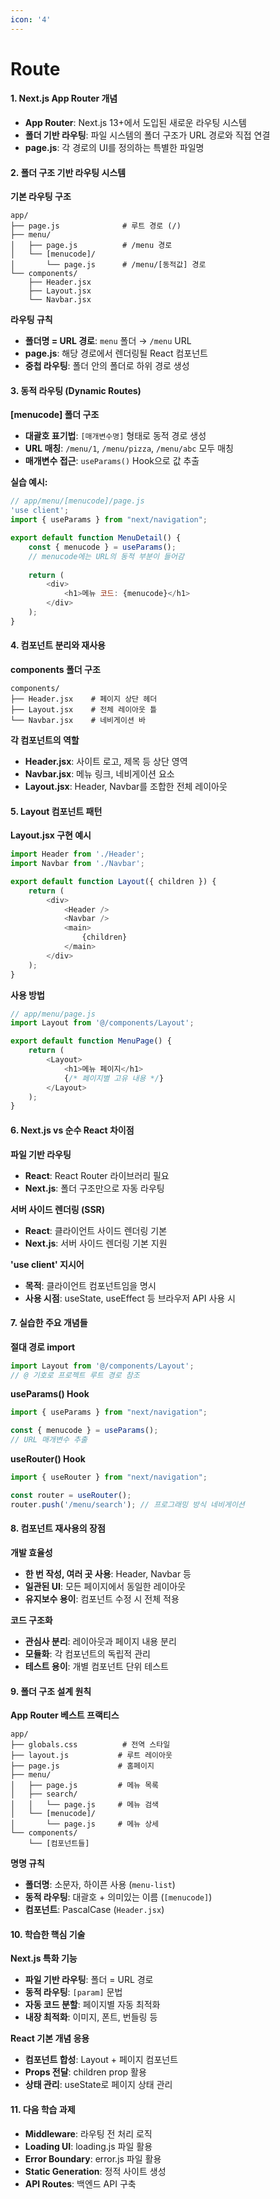 ```yaml
---
icon: '4'
---
```


# Route

#### 1. Next.js App Router 개념

* **App Router**: Next.js 13+에서 도입된 새로운 라우팅 시스템
* **폴더 기반 라우팅**: 파일 시스템의 폴더 구조가 URL 경로와 직접 연결
* **page.js**: 각 경로의 UI를 정의하는 특별한 파일명

#### 2. 폴더 구조 기반 라우팅 시스템

**기본 라우팅 구조**

```
app/
├── page.js              # 루트 경로 (/)
├── menu/
│   ├── page.js          # /menu 경로
│   └── [menucode]/
│       └── page.js      # /menu/[동적값] 경로
└── components/
    ├── Header.jsx
    ├── Layout.jsx
    └── Navbar.jsx
```

**라우팅 규칙**

* **폴더명 = URL 경로**: `menu` 폴더 → `/menu` URL
* **page.js**: 해당 경로에서 렌더링될 React 컴포넌트
* **중첩 라우팅**: 폴더 안의 폴더로 하위 경로 생성

#### 3. 동적 라우팅 (Dynamic Routes)

**\[menucode] 폴더 구조**

* **대괄호 표기법**: `[매개변수명]` 형태로 동적 경로 생성
* **URL 매칭**: `/menu/1`, `/menu/pizza`, `/menu/abc` 모두 매칭
* **매개변수 접근**: `useParams()` Hook으로 값 추출

**실습 예시:**

```javascript
// app/menu/[menucode]/page.js
'use client';
import { useParams } from "next/navigation";

export default function MenuDetail() {
    const { menucode } = useParams();
    // menucode에는 URL의 동적 부분이 들어감
    
    return (
        <div>
            <h1>메뉴 코드: {menucode}</h1>
        </div>
    );
}
```

#### 4. 컴포넌트 분리와 재사용

**components 폴더 구조**

```
components/
├── Header.jsx    # 페이지 상단 헤더
├── Layout.jsx    # 전체 레이아웃 틀
└── Navbar.jsx    # 네비게이션 바
```

**각 컴포넌트의 역할**

* **Header.jsx**: 사이트 로고, 제목 등 상단 영역
* **Navbar.jsx**: 메뉴 링크, 네비게이션 요소
* **Layout.jsx**: Header, Navbar를 조합한 전체 레이아웃

#### 5. Layout 컴포넌트 패턴

**Layout.jsx 구현 예시**

```javascript
import Header from './Header';
import Navbar from './Navbar';

export default function Layout({ children }) {
    return (
        <div>
            <Header />
            <Navbar />
            <main>
                {children}
            </main>
        </div>
    );
}
```

**사용 방법**

```javascript
// app/menu/page.js
import Layout from '@/components/Layout';

export default function MenuPage() {
    return (
        <Layout>
            <h1>메뉴 페이지</h1>
            {/* 페이지별 고유 내용 */}
        </Layout>
    );
}
```

#### 6. Next.js vs 순수 React 차이점

**파일 기반 라우팅**

* **React**: React Router 라이브러리 필요
* **Next.js**: 폴더 구조만으로 자동 라우팅

**서버 사이드 렌더링 (SSR)**

* **React**: 클라이언트 사이드 렌더링 기본
* **Next.js**: 서버 사이드 렌더링 기본 지원

**'use client' 지시어**

* **목적**: 클라이언트 컴포넌트임을 명시
* **사용 시점**: useState, useEffect 등 브라우저 API 사용 시

#### 7. 실습한 주요 개념들

**절대 경로 import**

```javascript
import Layout from '@/components/Layout';
// @ 기호로 프로젝트 루트 경로 참조
```

**useParams() Hook**

```javascript
import { useParams } from "next/navigation";

const { menucode } = useParams();
// URL 매개변수 추출
```

**useRouter() Hook**

```javascript
import { useRouter } from "next/navigation";

const router = useRouter();
router.push('/menu/search'); // 프로그래밍 방식 네비게이션
```

#### 8. 컴포넌트 재사용의 장점

**개발 효율성**

* **한 번 작성, 여러 곳 사용**: Header, Navbar 등
* **일관된 UI**: 모든 페이지에서 동일한 레이아웃
* **유지보수 용이**: 컴포넌트 수정 시 전체 적용

**코드 구조화**

* **관심사 분리**: 레이아웃과 페이지 내용 분리
* **모듈화**: 각 컴포넌트의 독립적 관리
* **테스트 용이**: 개별 컴포넌트 단위 테스트

#### 9. 폴더 구조 설계 원칙

**App Router 베스트 프랙티스**

```
app/
├── globals.css          # 전역 스타일
├── layout.js           # 루트 레이아웃
├── page.js             # 홈페이지
├── menu/
│   ├── page.js         # 메뉴 목록
│   ├── search/
│   │   └── page.js     # 메뉴 검색
│   └── [menucode]/
│       └── page.js     # 메뉴 상세
└── components/
    └── [컴포넌트들]
```

**명명 규칙**

* **폴더명**: 소문자, 하이픈 사용 (`menu-list`)
* **동적 라우팅**: 대괄호 + 의미있는 이름 (`[menucode]`)
* **컴포넌트**: PascalCase (`Header.jsx`)

#### 10. 학습한 핵심 기술

**Next.js 특화 기능**

* **파일 기반 라우팅**: 폴더 = URL 경로
* **동적 라우팅**: `[param]` 문법
* **자동 코드 분할**: 페이지별 자동 최적화
* **내장 최적화**: 이미지, 폰트, 번들링 등

**React 기본 개념 응용**

* **컴포넌트 합성**: Layout + 페이지 컴포넌트
* **Props 전달**: children prop 활용
* **상태 관리**: useState로 페이지 상태 관리

#### 11. 다음 학습 과제

* **Middleware**: 라우팅 전 처리 로직
* **Loading UI**: loading.js 파일 활용
* **Error Boundary**: error.js 파일 활용
* **Static Generation**: 정적 사이트 생성
* **API Routes**: 백엔드 API 구축
